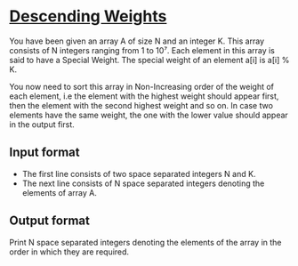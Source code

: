 # [Descending Weights][link]

You have been given an array A of size N and an integer K. This array consists of N integers ranging from 1 to 10⁷. Each element in this array is said to have a Special Weight. The special weight of an element a[i] is a[i] % K.

You now need to sort this array in Non-Increasing order of the weight of each element, i.e the element with the highest weight should appear first, then the element with the second highest weight and so on. In case two elements have the same weight, the one with the lower value should appear in the output first.

## Input format

- The first line consists of two space separated integers N and K.
- The next line consists of N space separated integers denoting the elements of array A.

## Output format

Print N space separated integers denoting the elements of the array in the order in which they are required.

[link]: https://www.hackerearth.com/practice/algorithms/sorting/bucket-sort/practice-problems/algorithm/sort-the-array-5/

